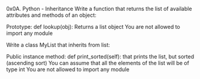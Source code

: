 0x0A. Python - Inheritance
Write a function that returns the list of available attributes and methods of an object:

Prototype: def lookup(obj):
Returns a list object
You are not allowed to import any module

Write a class MyList that inherits from list:

Public instance method: def print_sorted(self): that prints the list, but sorted (ascending sort)
You can assume that all the elements of the list will be of type int
You are not allowed to import any module
